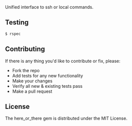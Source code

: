 Unified interface to ssh or local commands.


Testing
-------

```bash
$ rspec
```


Contributing
------------

If there is any thing you'd like to contribute or fix, please:

- Fork the repo
- Add tests for any new functionality
- Make your changes
- Verify all new & existing tests pass
- Make a pull request


License
-------
The here_or_there gem is distributed under the MIT License.